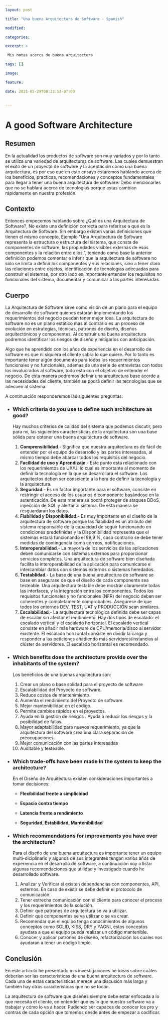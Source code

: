 ```yaml
---
layout: post

title: "Una buena Arquitectura de Software - Spanish"

modified:

categories:

excerpt: >

 Mis notas acerca de buena arquitectura

tags: []

image:

feature:

date: 2021-05-29T08:23:53-07:00


---
```


# A good Software Architecture



## Resumen 

En la actualidad los productos de software son muy variados y por lo tanto se utiliza una variedad de arquitecturas de software. Las cuales demuestran el éxito de un proyecto de software y la aceptación como una buena arquitectura, es por eso que en este ensayo estaremos hablando acerca de los beneficios, practicas, recomendaciones y conceptos fundamentales  para llegar a tener una buena arquitectura de software. Debo mencionarles que no se hablara acerca de tecnologías porque estas cambian rápidamente en nuestra profesión.

## Contexto 

Entonces empecemos hablando sobre ¿Qué es una Arquitectura de Software?, No existe una definición correcta para referirse a qué es la Arquitectura de Software. Sin embargo existen varias definiciones que tienen el mismo concepto, Ejemplo  "Una Arquitectura de Software representa la estructura o estructura del sistema, que consta de componentes de software, las propiedades visibles externas de esos componentes y la relación entre ellos.", teniendo como base la anterior definición podemos comentar e inferir que la arquitectura de software no solo se limita a definir los componentes y sus relaciones, sino a tener claro las relaciones entre objetos, identificación de tecnologías adecuadas para construir el sistemas, por otro lado es importante entender los requisitos no funcionales del sistema, documentar y comunicar a las partes interesadas.

## Cuerpo 

La Arquitectura de Software sirve como vision de un plano para el equipo de desarrollo de software quienes  estarán implementando los requerimientos del negocio puedan tener mejor idea. La arquitectura de software no es un plano estático mas al contrario es un proceso de evolución en estrategias, técnicas, patrones de diseño, diseños arquitectónicos y componentes. Al construir una buena arquitectura podremos identificar los riesgos de diseño y mitigarlos con anticipación.

Algo que he aprendido con los años de experiencia en el desarrollo de software  es que ni siquiera el cliente sabra lo que quiere. Por lo tanto es importante tener algún documento para todos los requerimientos funcionales y no funcionales, ademas de una serie de entrevistas con todos los involucrados al software, todo esto con el objetivo de entender el negocio. De esta manera podremos definir una arquitectura base acorde a las necesidades del cliente, también se podrá definir las tecnologías que se adecuen al sistema. 

A continuación responderemos las siguientes preguntas:

- ### Which criteria do you use to define such architecture as good?

  Hay muchos criterios de calidad del sistema que podemos discutir, pero para mí, las siguientes características de la arquitectura son una base sólida para obtener una buena arquitectura de software.

  1. **Comprensibilidad**.- Significa que nuestra arquitectura es de fácil de entender por el equipo de desarrollo y las partes interesadas, al mismo tiempo debe abarcar todos los requisitos del negocio.  
  2. **Facilidad de uso y Aprendizaje**.- Este punto esta relacionado con los requerimientos de  UX/UI lo cual es importante al momento de definir la tecnología en la que se desarrollara el software. Los arquitectos deben ser consciente a la hora de definir la tecnología y la arquitectura. 
  3. **Seguridad**.- Es un factor importante para el software, consiste en restringir el acceso de los usuarios ó componente basándose en la autenticación. De esta manera se podrá proteger de ataques DDoS, inyección de SQL y alertar al sistema. De esta manera se resguardaran los datos.
  4. **Fiabilidad y Disponibilidad**.- Es muy importante en el diseño de la arquitectura de software porque las fiabilidad es un atributo del sistema responsable de la capacidad de seguir funcionando en condiciones predefinidas y la Disponibilidad representa que el sistemas estará funcionando el 99,9 %, caso contrario se debe tener medidas de contingencia como correos, notificaciones.
  5. **Interoperabilidad**.- La mayoría de los servicios de las aplicaciones deben comunicarse con sistemas externos para proporcionar servicios completos. Una arquitectura de software bien diseñada facilita la interoperabilidad de la aplicación para comunicarse e intercambiar datos con sistemas externos o sistemas heredados.
  6. **Testablidad**.-  La base de una buena arquitectura de software se base en asegurase de que el diseño de cada componente sea testeable. Una arquitectura testable debe mostrar claramente todas las interfaces, y la integración entre los componentes. Todos los requisitos funcionales y no funcionales (NFR) del negocio deben ser coherentes y completamente comprobables. Asegúrese de que todos los entornos DEV, TEST, UAT y PRODUCCIÓN sean similares.
  7. **Escalabilidad**.- La arquitectura tecnológica definida debe ser capas de escalar sin afectar el rendimiento. Hay dos tipos de escalado: el escalado vertical y el escalado horizontal. El escalado vertical consiste en añadir más hardware de CPU/memoria/disco al servidor existente. El escalado horizontal consiste en dividir la carga y responder a las peticiones añadiendo más servidores/instancias al clúster de servidores. El escalado horizontal es recomendado.

- ### Which benefits does the architecture provide over the inhabitants of the system?

  Los beneficios de una buenas arquitectura son:

  1. Crear un plano o base solidad para el proyecto de software
  2. Escalabilidad del Proyecto de software.
  3. Reduce costos de mantenimiento.
  4. Aumenta el rendimiento del Proyecto de software.
  5. Mejor mantenibilidad en el código.
  6. Permite cambios rápidos en el proyectos.
  7. Ayuda en la gestión de riesgos . Ayuda a reducir los riesgos y la posibilidad de fallas.
  8. Mayor adaptabilidad para nuevos requerimiento, ya que la arquitectura del software crea una clara separación de preocupaciones. 
  9. Mejor comunicación con las partes interesadas
  10. Auditable y testeable.

  

- ### Which trade-offs have been made in the system to keep the architecture?

  En el Diseño de Arquitectura existen consideraciones importantes a tomar decisiones:

  - **Flexibilidad frente a simplicidad** 

  - **Espacio contra tiempo**

  - **Latencia frente a rendimiento**

  - **Seguridad, Estabilidad, Mantenibilidad**

    

- ### Which recommendations for improvements you have over the architecture?

  Para el diseño de una buena arquitectura es importante tener un equipo multi-diciplinario y algunos de sus integrantes tengan varios años de experiencia en el desarrollo de software, a continuación voy a listar algunas recomendaciones que utilidad y investigado cuando he desarrollado software.

  1. Analizar y Verificar si existen dependencias con componentes, API, externos. En caso de existir se debe definir el protocolo de comunicación.
  2. Tener estrecha comunicación  con el cliente para conocer el proceso y los requerimientos de la solución. 
  3. Definir qué patrones de arquitectura se va a utilizar.
  4. Definir qué componentes se va utilizar  o se va crear.
  5. Recomendar que el equipo tenga conocimientos de algunos conceptos como SOLID, KISS, DRY y YAGNI, estos conceptos ayudara a que el equipo pueda realizar un código mantenible. 
  6. Conocer y aplicar patrones de diseño, refactorización los cuales nos ayudaran a tener un código limpio.

## Conclusión 

En este articulo he presentado mis investigaciones he ideas sobre cuáles deberían ser las características de una buena arquitectura de software. Cada una de estas características merece una discusión más larga y también hay otras características que no se tocan. 

La arquitectura de software que diseñes siempre debe estar enfocada a lo que necesita el cliente, en entender que es lo que nuestro software va a trabajar y cómo lo va a hacer. Pudiendo ser capaces de conocer los pro y contras de cada opción que tomemos desde antes de empezar a codificar.



